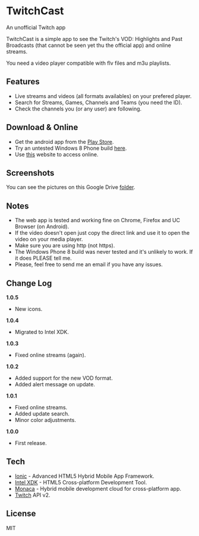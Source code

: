 TwitchCast
==
An unofficial Twitch app

TwitchCast is a simple app to see the Twitch's VOD: Highlights and Past Broadcasts (that cannot be seen yet thu the official app) and online streams.

You need a video player compatible with flv files and m3u playlists.

Features
--
* Live streams and videos (all formats availables) on your prefered player.
* Search for Streams, Games, Channels and Teams (you need the ID).
* Check the channels you (or any user) are following.

Download & Online
--
* Get the android app from the [Play Store].
* Try an untested Windows 8 Phone build [here].
* Use [this] website to access online.

Screenshots
--
You can see the pictures on this Google Drive [folder].

Notes
--
* The web app is tested and working fine on Chrome, Firefox and UC Browser (on Android).
* If the video doesn't open just copy the direct link and use it to open the video on your media player.
* Make sure you are using http (not https).
* The Windows Phone 8 build was never tested and it's unlikely to work. If it does PLEASE tell me.
* Please, feel free to send me an email if you have any issues.

Change Log
--

**1.0.5**

 - New icons.

**1.0.4**

 - Migrated to Intel XDK.

**1.0.3**

 - Fixed online streams (again).

**1.0.2**

 - Added support for the new VOD format.
 - Added alert message on update.

**1.0.1**

 - Fixed online streams.
 - Added update search.
 - Minor color adjustments.

**1.0.0**

 - First release.

Tech
--
* [Ionic] - Advanced HTML5 Hybrid Mobile App Framework.
* [Intel XDK] - HTML5 Cross-platform Development Tool.
* [Monaca] - Hybrid mobile development cloud for cross-platform app. 
* [Twitch] API v2.

License
--
MIT

[ionic]:http://ionicframework.com
[intel xdk]:https://software.intel.com/en-us/html5/tools
[monaca]:http://monaca.mobi
[twitch]:https://github.com/justintv/twitch-api
[play store]:https://play.google.com/store/apps/details?id=twitch.cast
[folder]:https://drive.google.com/folderview?id=0B2JBNspfO2NifnFGME90YUhvYXNjdXVwZlVwbW0yaUViWWVlRXVleGcyeG9NOEt5RlByaXc&usp=sharing
[here]:https://drive.google.com/open?id=0B2JBNspfO2NiZ0xodGoycDdKQVU&authuser=0
[this]:http://bit.ly/tcviewerweb
